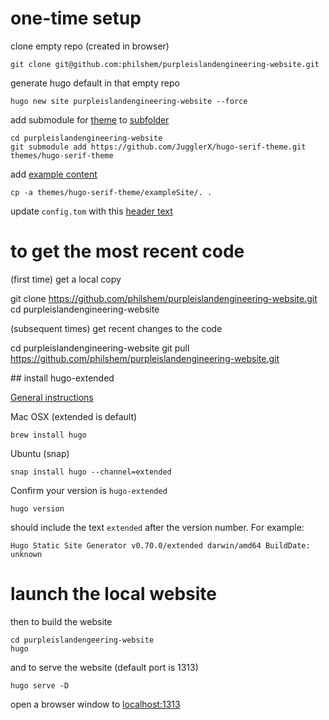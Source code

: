 
# one-time setup

clone empty repo (created in browser)

    git clone git@github.com:philshem/purpleislandengineering-website.git

generate hugo default in that empty repo

    hugo new site purpleislandengineering-website --force

add submodule for [theme](https://github.com/JugglerX/hugo-serif-theme) to [subfolder](https://stackoverflow.com/a/9035930/2327328)

    cd purpleislandengineering-website 
	git submodule add https://github.com/JugglerX/hugo-serif-theme.git themes/hugo-serif-theme

add [example content](https://github.com/JugglerX/hugo-serif-theme#add-example-content)

    cp -a themes/hugo-serif-theme/exampleSite/. .

update `config.tom` with this [header text](https://github.com/JugglerX/hugo-serif-theme#update-configtoml)


# to get the most recent code

(first time) get a local copy

   git clone https://github.com/philshem/purpleislandengineering-website.git
   cd purpleislandengineering-website

(subsequent times) get recent changes to the code

   cd purpleislandengineering-website
   git pull https://github.com/philshem/purpleislandengineering-website.git

## install hugo-extended

[General instructions](https://gohugo.io/getting-started/installing/)

Mac OSX (extended is default)

    brew install hugo

Ubuntu (snap)

    snap install hugo --channel=extended


Confirm your version is `hugo-extended`

    hugo version

should include the text `extended` after the version number. For example:

    Hugo Static Site Generator v0.70.0/extended darwin/amd64 BuildDate: unknown


# launch the local website

then to build the website
	
	cd purpleislandengeering-website
    hugo

and to serve the website (default port is 1313)

    hugo serve -D

open a browser window to [localhost:1313](http://localhost:1313)